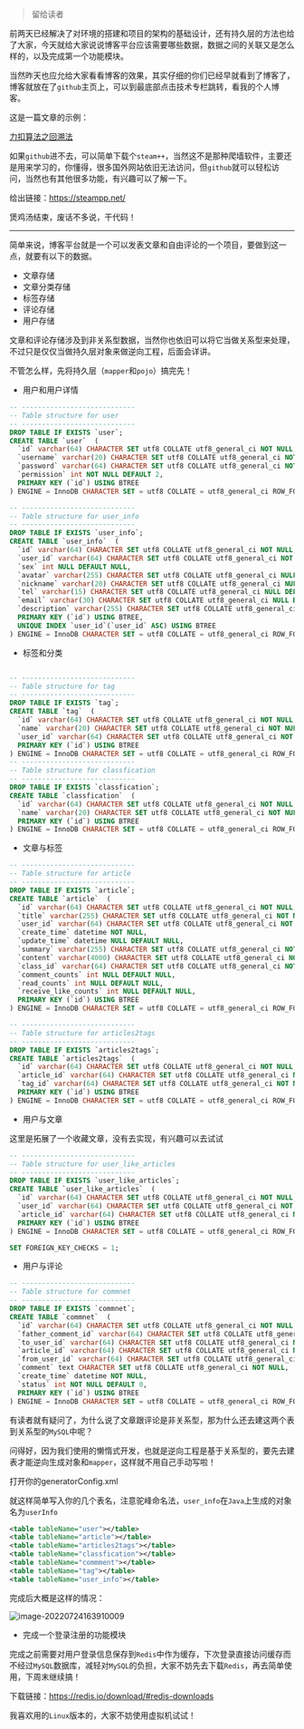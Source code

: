 > 留给读者

前两天已经解决了对环境的搭建和项目的架构的基础设计，还有持久层的方法也给了大家，今天就给大家说说博客平台应该需要哪些数据，数据之间的关联又是怎么样的，以及完成第一个功能模块。

当然昨天也应允给大家看看博客的效果，其实仔细的你们已经早就看到了博客了，博客就放在了`github`主页上，可以到最底部点击技术专栏跳转，看我的个人博客。

这是一篇文章的示例：

[力扣算法之回溯法](http://120.76.217.185:8080/detail?name=home&articleId=220620CP739ARR8H&auth=youkeUser)

如果`github`进不去，可以简单下载个`steam++`，当然这不是那种爬墙软件，主要还是用来学习的，你懂得，很多国外网站依旧无法访问，但`github`就可以轻松访问，当然也有其他很多功能，有兴趣可以了解一下。

给出链接：https://steampp.net/

煲鸡汤结束，废话不多说，干代码！

------

简单来说，博客平台就是一个可以发表文章和自由评论的一个项目，要做到这一点，就要有以下的数据。

- 文章存储
- 文章分类存储
- 标签存储
- 评论存储
- 用户存储

文章和评论存储涉及到非关系型数据，当然你也依旧可以将它当做关系型来处理，不过只是仅仅当做持久层对象来做逆向工程，后面会详讲。

不管怎么样，先将持久层（`mapper`和`pojo`）搞完先！

- 用户和用户详情

```sql
-- ----------------------------
-- Table structure for user
-- ----------------------------
DROP TABLE IF EXISTS `user`;
CREATE TABLE `user`  (
  `id` varchar(64) CHARACTER SET utf8 COLLATE utf8_general_ci NOT NULL,
  `username` varchar(20) CHARACTER SET utf8 COLLATE utf8_general_ci NOT NULL,
  `password` varchar(64) CHARACTER SET utf8 COLLATE utf8_general_ci NOT NULL,
  `permission` int NOT NULL DEFAULT 2,
  PRIMARY KEY (`id`) USING BTREE
) ENGINE = InnoDB CHARACTER SET = utf8 COLLATE = utf8_general_ci ROW_FORMAT = Dynamic;

-- ----------------------------
-- Table structure for user_info
-- ----------------------------
DROP TABLE IF EXISTS `user_info`;
CREATE TABLE `user_info`  (
  `id` varchar(64) CHARACTER SET utf8 COLLATE utf8_general_ci NOT NULL,
  `user_id` varchar(64) CHARACTER SET utf8 COLLATE utf8_general_ci NOT NULL,
  `sex` int NULL DEFAULT NULL,
  `avatar` varchar(255) CHARACTER SET utf8 COLLATE utf8_general_ci NULL DEFAULT NULL,
  `nickname` varchar(20) CHARACTER SET utf8 COLLATE utf8_general_ci NULL DEFAULT NULL,
  `tel` varchar(15) CHARACTER SET utf8 COLLATE utf8_general_ci NULL DEFAULT NULL,
  `email` varchar(30) CHARACTER SET utf8 COLLATE utf8_general_ci NULL DEFAULT NULL,
  `description` varchar(255) CHARACTER SET utf8 COLLATE utf8_general_ci NULL DEFAULT NULL,
  PRIMARY KEY (`id`) USING BTREE,
  UNIQUE INDEX `user_id`(`user_id` ASC) USING BTREE
) ENGINE = InnoDB CHARACTER SET = utf8 COLLATE = utf8_general_ci ROW_FORMAT = Dynamic;
```

- 标签和分类

```sql

-- ----------------------------
-- Table structure for tag
-- ----------------------------
DROP TABLE IF EXISTS `tag`;
CREATE TABLE `tag`  (
  `id` varchar(64) CHARACTER SET utf8 COLLATE utf8_general_ci NOT NULL,
  `name` varchar(20) CHARACTER SET utf8 COLLATE utf8_general_ci NOT NULL,
  `user_id` varchar(64) CHARACTER SET utf8 COLLATE utf8_general_ci NOT NULL,
  PRIMARY KEY (`id`) USING BTREE
) ENGINE = InnoDB CHARACTER SET = utf8 COLLATE = utf8_general_ci ROW_FORMAT = Dynamic;
-- ----------------------------
-- Table structure for classfication
-- ----------------------------
DROP TABLE IF EXISTS `classfication`;
CREATE TABLE `classfication`  (
  `id` varchar(64) CHARACTER SET utf8 COLLATE utf8_general_ci NOT NULL,
  `name` varchar(20) CHARACTER SET utf8 COLLATE utf8_general_ci NOT NULL,
  PRIMARY KEY (`id`) USING BTREE
) ENGINE = InnoDB CHARACTER SET = utf8 COLLATE = utf8_general_ci ROW_FORMAT = Dynamic;
```

- 文章与标签

```sql
-- ----------------------------
-- Table structure for article
-- ----------------------------
DROP TABLE IF EXISTS `article`;
CREATE TABLE `article`  (
  `id` varchar(64) CHARACTER SET utf8 COLLATE utf8_general_ci NOT NULL,
  `title` varchar(255) CHARACTER SET utf8 COLLATE utf8_general_ci NOT NULL,
  `user_id` varchar(64) CHARACTER SET utf8 COLLATE utf8_general_ci NOT NULL,
  `create_time` datetime NOT NULL,
  `update_time` datetime NULL DEFAULT NULL,
  `summary` varchar(255) CHARACTER SET utf8 COLLATE utf8_general_ci NOT NULL,
  `content` varchar(4000) CHARACTER SET utf8 COLLATE utf8_general_ci NOT NULL,
  `class_id` varchar(64) CHARACTER SET utf8 COLLATE utf8_general_ci NOT NULL,
  `comment_counts` int NULL DEFAULT NULL,
  `read_counts` int NULL DEFAULT NULL,
  `receive_like_counts` int NULL DEFAULT NULL,
  PRIMARY KEY (`id`) USING BTREE
) ENGINE = InnoDB CHARACTER SET = utf8 COLLATE = utf8_general_ci ROW_FORMAT = Dynamic;

-- ----------------------------
-- Table structure for articles2tags
-- ----------------------------
DROP TABLE IF EXISTS `articles2tags`;
CREATE TABLE `articles2tags`  (
  `id` varchar(64) CHARACTER SET utf8 COLLATE utf8_general_ci NOT NULL,
  `article_id` varchar(64) CHARACTER SET utf8 COLLATE utf8_general_ci NOT NULL,
  `tag_id` varchar(64) CHARACTER SET utf8 COLLATE utf8_general_ci NOT NULL,
  PRIMARY KEY (`id`) USING BTREE
) ENGINE = InnoDB CHARACTER SET = utf8 COLLATE = utf8_general_ci ROW_FORMAT = Dynamic;
```

- 用户与文章

这里是拓展了一个收藏文章，没有去实现，有兴趣可以去试试

```sql
-- ----------------------------
-- Table structure for user_like_articles
-- ----------------------------
DROP TABLE IF EXISTS `user_like_articles`;
CREATE TABLE `user_like_articles`  (
  `id` varchar(64) CHARACTER SET utf8 COLLATE utf8_general_ci NOT NULL,
  `user_id` varchar(64) CHARACTER SET utf8 COLLATE utf8_general_ci NOT NULL,
  `article_id` varchar(64) CHARACTER SET utf8 COLLATE utf8_general_ci NOT NULL,
  PRIMARY KEY (`id`) USING BTREE
) ENGINE = InnoDB CHARACTER SET = utf8 COLLATE = utf8_general_ci ROW_FORMAT = Dynamic;

SET FOREIGN_KEY_CHECKS = 1;
```

- 用户与评论

```sql
-- ----------------------------
-- Table structure for commnet
-- ----------------------------
DROP TABLE IF EXISTS `commnet`;
CREATE TABLE `commnet`  (
  `id` varchar(64) CHARACTER SET utf8 COLLATE utf8_general_ci NOT NULL,
  `father_comment_id` varchar(64) CHARACTER SET utf8 COLLATE utf8_general_ci NULL DEFAULT NULL,
  `to_user_id` varchar(64) CHARACTER SET utf8 COLLATE utf8_general_ci NULL DEFAULT NULL,
  `article_id` varchar(64) CHARACTER SET utf8 COLLATE utf8_general_ci NOT NULL,
  `from_user_id` varchar(64) CHARACTER SET utf8 COLLATE utf8_general_ci NOT NULL,
  `comment` text CHARACTER SET utf8 COLLATE utf8_general_ci NOT NULL,
  `create_time` datetime NOT NULL,
  `status` int NOT NULL DEFAULT 0,
  PRIMARY KEY (`id`) USING BTREE
) ENGINE = InnoDB CHARACTER SET = utf8 COLLATE = utf8_general_ci ROW_FORMAT = Dynamic;
```

有读者就有疑问了，为什么说了文章跟评论是非关系型，那为什么还去建这两个表到关系型的`MySQL`中呢？

问得好，因为我们使用的懒惰式开发，也就是逆向工程是基于关系型的，要先去建表才能逆向生成对象和`mapper`，这样就不用自己手动写啦！

打开你的generatorConfig.xml

就这样简单写入你的几个表名，注意驼峰命名法，`user_info`在`Java`上生成的对象名为`userInfo`

```xml
<table tableName="user"></table>
<table tableName="article"></table>
<table tableName="articles2tags"></table>
<table tableName="classfication"></table>
<table tableName="commment"></table>
<table tableName="tag"></table>
<table tableName="user_info"></table>
```

完成后大概是这样的情况：

![image-20220724163910009](https://yupeng-tuchuang.oss-cn-shenzhen.aliyuncs.com/image-20220724163910009.png)

- 完成一个登录注册的功能模块

完成之前需要对用户登录信息保存到`Redis`中作为缓存，下次登录直接访问缓存而不经过`MySQL`数据库，减轻对`MySQL`的负担，大家不妨先去下载`Redis`，再去简单使用，下周末继续搞！

下载链接：https://redis.io/download/#redis-downloads

我喜欢用的`Linux`版本的，大家不妨使用虚拟机试试！